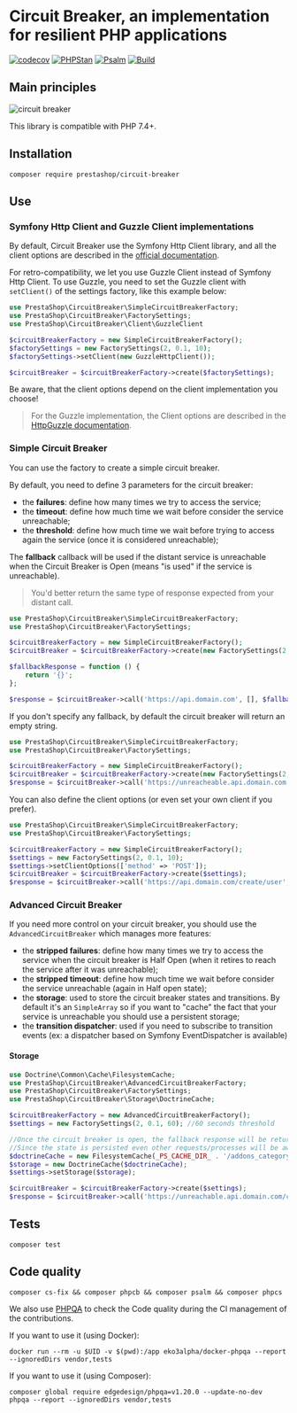 # Circuit Breaker, an implementation for resilient PHP applications

[![codecov](https://codecov.io/gh/PrestaShop/circuit-breaker/branch/master/graph/badge.svg)](https://codecov.io/gh/PrestaShop/circuit-breaker)
[![PHPStan](https://img.shields.io/badge/PHPStan-Level%207-brightgreen.svg?style=flat&logo=php)](https://shields.io/#/)
[![Psalm](https://img.shields.io/badge/Psalm-Level%20Max-brightgreen.svg?style=flat&logo=php)](https://shields.io/#/)
[![Build](https://github.com/PrestaShop/circuit-breaker/actions/workflows/php.yml/badge.svg)](https://github.com/PrestaShop/circuit-breaker/actions/workflows/php.yml)

## Main principles

![circuit breaker](https://user-images.githubusercontent.com/1247388/49721725-438bd700-fc63-11e8-8498-82ca681b15fb.png)

This library is compatible with PHP 7.4+.

## Installation

```
composer require prestashop/circuit-breaker
```

## Use

### Symfony Http Client and Guzzle Client implementations

By default, Circuit Breaker use the Symfony Http Client library, and all the client options are described in the [official documentation](https://symfony.com/doc/current/http_client.html).

For retro-compatibility, we let you use Guzzle Client instead of Symfony Http Client. To use Guzzle, you need to set the Guzzle client with `setClient()` of the settings factory, like this example below:

```php
use PrestaShop\CircuitBreaker\SimpleCircuitBreakerFactory;
use PrestaShop\CircuitBreaker\FactorySettings;
use PrestaShop\CircuitBreaker\Client\GuzzleClient

$circuitBreakerFactory = new SimpleCircuitBreakerFactory();
$factorySettings = new FactorySettings(2, 0.1, 10);
$factorySettings->setClient(new GuzzleHttpClient());

$circuitBreaker = $circuitBreakerFactory->create($factorySettings);
```

Be aware, that the client options depend on the client implementation you choose!
 
> For the Guzzle implementation, the Client options are described
> in the [HttpGuzzle documentation](http://docs.guzzlephp.org/en/stable/index.html).

### Simple Circuit Breaker

You can use the factory to create a simple circuit breaker.

By default, you need to define 3 parameters for the circuit breaker:

* the **failures**: define how many times we try to access the service;
* the **timeout**: define how much time we wait before consider the service unreachable;
* the **threshold**: define how much time we wait before trying to access again the service (once it is considered unreachable);

The **fallback** callback will be used if the distant service is unreachable when the Circuit Breaker is Open (means "is used" if the service is unreachable). 

> You'd better return the same type of response expected from your distant call.

```php
use PrestaShop\CircuitBreaker\SimpleCircuitBreakerFactory;
use PrestaShop\CircuitBreaker\FactorySettings;

$circuitBreakerFactory = new SimpleCircuitBreakerFactory();
$circuitBreaker = $circuitBreakerFactory->create(new FactorySettings(2, 0.1, 10));

$fallbackResponse = function () {
    return '{}';
};

$response = $circuitBreaker->call('https://api.domain.com', [], $fallbackResponse);
```

If you don't specify any fallback, by default the circuit breaker will return an empty string.

```php
use PrestaShop\CircuitBreaker\SimpleCircuitBreakerFactory;
use PrestaShop\CircuitBreaker\FactorySettings;

$circuitBreakerFactory = new SimpleCircuitBreakerFactory();
$circuitBreaker = $circuitBreakerFactory->create(new FactorySettings(2, 0.1, 10));
$response = $circuitBreaker->call('https://unreacheable.api.domain.com', []); // $response == ''
```

You can also define the client options (or even set your own client if you prefer).

```php
use PrestaShop\CircuitBreaker\SimpleCircuitBreakerFactory;
use PrestaShop\CircuitBreaker\FactorySettings;

$circuitBreakerFactory = new SimpleCircuitBreakerFactory();
$settings = new FactorySettings(2, 0.1, 10);
$settings->setClientOptions(['method' => 'POST']);
$circuitBreaker = $circuitBreakerFactory->create($settings);
$response = $circuitBreaker->call('https://api.domain.com/create/user', ['body' => ['firstname' => 'John', 'lastname' => 'Doe']]);
```

### Advanced Circuit Breaker

If you need more control on your circuit breaker, you should use the `AdvancedCircuitBreaker` which manages more features:

* the **stripped failures**: define how many times we try to access the service when the circuit breaker is Half Open (when it retires to reach the service after it was unreachable);
* the **stripped timeout**: define how much time we wait before consider the service unreachable (again in Half open state);
* the **storage**: used to store the circuit breaker states and transitions. By default it's an `SimpleArray` so if you want to "cache" the fact that your service is unreachable you should use a persistent storage;
* the **transition dispatcher**: used if you need to subscribe to transition events (ex: a dispatcher based on Symfony EventDispatcher is available)

#### Storage

```php
use Doctrine\Common\Cache\FilesystemCache;
use PrestaShop\CircuitBreaker\AdvancedCircuitBreakerFactory;
use PrestaShop\CircuitBreaker\FactorySettings;
use PrestaShop\CircuitBreaker\Storage\DoctrineCache;

$circuitBreakerFactory = new AdvancedCircuitBreakerFactory();
$settings = new FactorySettings(2, 0.1, 60); //60 seconds threshold

//Once the circuit breaker is open, the fallback response will be returned instantly during the next 60 seconds
//Since the state is persisted even other requests/processes will be aware that the circuit breaker is open
$doctrineCache = new FilesystemCache(_PS_CACHE_DIR_ . '/addons_category');
$storage = new DoctrineCache($doctrineCache);
$settings->setStorage($storage);

$circuitBreaker = $circuitBreakerFactory->create($settings);
$response = $circuitBreaker->call('https://unreachable.api.domain.com/create/user', []);
```

## Tests

```
composer test
```

## Code quality

```
composer cs-fix && composer phpcb && composer psalm && composer phpcs
```

We also use [PHPQA](https://github.com/EdgedesignCZ/phpqa#phpqa) to check the Code quality
during the CI management of the contributions.

If you want to use it (using Docker):

```
docker run --rm -u $UID -v $(pwd):/app eko3alpha/docker-phpqa --report --ignoredDirs vendor,tests
```

If you want to use it (using Composer):

```
composer global require edgedesign/phpqa=v1.20.0 --update-no-dev
phpqa --report --ignoredDirs vendor,tests
```
